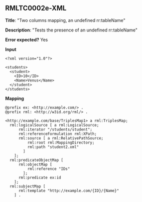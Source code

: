 ## RMLTC0002e-XML

**Title**: "Two columns mapping, an undefined rr:tableName"

**Description**: "Tests the presence of an undefined rr:tableName"

**Error expected?** Yes

**Input**
```
<?xml version="1.0"?>

<students>
  <student>
    <ID>10</ID>
    <Name>Venus</Name>
  </student>
</students>

```

**Mapping**
```
@prefix ex: <http://example.com/> .
@prefix rml: <http://w3id.org/rml/> .

<http://example.com/base/TriplesMap1> a rml:TriplesMap;
  rml:logicalSource [ a rml:LogicalSource;
      rml:iterator "/students/student";
      rml:referenceFormulation rml:XPath;
      rml:source [ a rml:RelativePathSource;
          rml:root rml:MappingDirectory;
          rml:path "student2.xml"
        ]
    ];
  rml:predicateObjectMap [
      rml:objectMap [
          rml:reference "IDs"
        ];
      rml:predicate ex:id
    ];
  rml:subjectMap [
      rml:template "http://example.com/{ID}/{Name}"
    ] .

```

